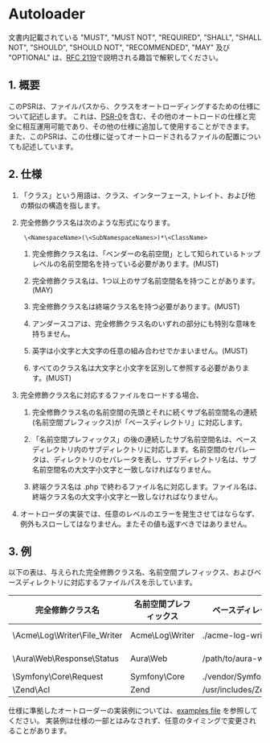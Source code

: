 # Autoloader

文書内記載されている "MUST", "MUST NOT", "REQUIRED", "SHALL", "SHALL NOT", "SHOULD", "SHOULD NOT", "RECOMMENDED", "MAY" 及び "OPTIONAL" は、[RFC 2119](http://tools.ietf.org/html/rfc2119)で説明される趣旨で解釈してください。

## 1. 概要

このPSRは、ファイルパスから、クラスをオートローディングするための仕様について記述します。
これは、[PSR-0][]を含む、その他のオートロードの仕様と完全に相互運用可能であり、その他の仕様に追加して使用することができます。
また、このPSRは、この仕様に従ってオートロードされるファイルの配置についても記述しています。

## 2. 仕様


1. 「クラス」という用語は、クラス、インターフェース, トレイト、および他の類似の構造を指します。


2. 完全修飾クラス名は次のような形式になります。

        \<NamespaceName>(\<SubNamespaceNames>)*\<ClassName>

    1. 完全修飾クラス名は、「ベンダーの名前空間」として知られているトップレベルの名前空間名を持っている必要があります。(MUST)

    2. 完全修飾クラス名は、1つ以上のサブ名前空間名を持つことがあります。(MAY)

    3. 完全修飾クラス名は終端クラス名を持つ必要があります。(MUST)

    4. アンダースコアは、完全修飾クラス名のいずれの部分にも特別な意味を持ちません。

    5. 英字は小文字と大文字の任意の組み合わせでかまいません。(MUST)

    6. すべてのクラス名は大文字と小文字を区別して参照する必要があります。(MUST)

3. 完全修飾クラス名に対応するファイルをロードする場合、

    1. 完全修飾クラス名の名前空間の先頭とそれに続くサブ名前空間名の連続(名前空間プレフィックス)が「ベースディレクトリ」に対応します。
  
    2. 「名前空間プレフィックス」の後の連続したサブ名前空間名は、ベースディレクトリ内のサブディレクトリに対応します。名前空間のセパレータは、ディレクトリのセパレータを表し、サブディレクトリ名は、サブ名前空間名の大文字小文字と一致しなければなりません。

    3. 終端クラス名は .php で終わるファイル名に対応します。ファイル名は、終端クラス名の大文字小文字と一致しなければなりません。


4. オートローダの実装では、任意のレベルのエラーを発生させてはならなず、例外もスローしてはなりません。またその値も返すべきではありません。


## 3. 例

以下の表は、与えられた完全修飾クラス名、名前空間プレフィックス、およびベースディレクトリに対応するファイルパスを示しています。

| 完全修飾クラス名    | 名前空間プレフィックス   | ベースディレクトリ           | ファイルパス
| ----------------------------- |--------------------|--------------------------|-------------------------------------------
| \Acme\Log\Writer\File_Writer  | Acme\Log\Writer    | ./acme-log-writer/lib/   | ./acme-log-writer/lib/File_Writer.php
| \Aura\Web\Response\Status     | Aura\Web           | /path/to/aura-web/src/   | /path/to/aura-web/src/Response/Status.php
| \Symfony\Core\Request         | Symfony\Core       | ./vendor/Symfony/Core/   | ./vendor/Symfony/Core/Request.php
| \Zend\Acl                     | Zend               | /usr/includes/Zend/      | /usr/includes/Zend/Acl.php

仕様に準拠したオートローダーの実装例については、[examples file][] を参照してください。
実装例は仕様の一部とはみなされず、任意のタイミングで変更されることがあります。

[autoloading]: http://php.net/autoload
[PSR-0]: https://github.com/php-fig/fig-standards/blob/master/accepted/PSR-0.md
[examples file]: https://github.com/php-fig/fig-standards/blob/master/accepted/PSR-4-autoloader-examples.md
